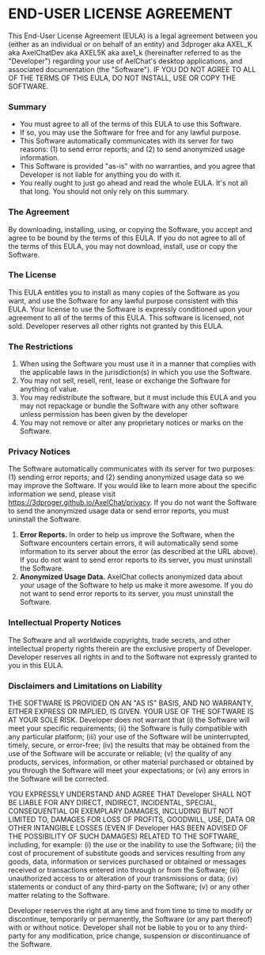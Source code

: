 # END-USER LICENSE AGREEMENT

This End-User License Agreement (EULA) is a legal agreement between you (either as an individual or on behalf of an entity) and 3dproger aka AXEL_K aka AxelChatDev aka AXEL5K aka axe1_k (hereinafter referred to as the "Developer") regarding your use of AelChat's desktop applications, and associated documentation (the "Software"). IF YOU DO NOT AGREE TO ALL OF THE TERMS OF THIS EULA, DO NOT INSTALL, USE OR COPY THE SOFTWARE.

### Summary

-	You must agree to all of the terms of this EULA to use this Software.
-	If so, you may use the Software for free and for any lawful purpose.
-	This Software automatically communicates with its server for two reasons: (1) to send error reports; and (2) to send anonymized usage information.
-	This Software is provided "as-is" with no warranties, and you agree that Developer is not liable for anything you do with it.
-	You really ought to just go ahead and read the whole EULA. It's not all that long. You should not only rely on this summary.

### The Agreement

By downloading, installing, using, or copying the Software, you accept and agree to be bound by the terms of this EULA. If you do not agree to all of the terms of this EULA, you may not download, install, use or copy the Software.

### The License

This EULA entitles you to install as many copies of the Software as you want, and use the Software for any lawful purpose consistent with this EULA. Your license to use the Software is expressly conditioned upon your agreement to all of the terms of this EULA. This software is licensed, not sold. Developer reserves all other rights not granted by this EULA.

### The Restrictions

1. When using the Software you must use it in a manner that complies with the applicable laws in the jurisdiction(s) in which you use the Software.
2. You may not sell, resell, rent, lease or exchange the Software for anything of value.
3. You may redistribute the software, but it must include this EULA and you may not repackage or bundle the Software with any other software unless permission has been given by the developer
4. You may not remove or alter any proprietary notices or marks on the Software.

### Privacy Notices

The Software automatically communicates with its server for two purposes: (1) sending error reports; and (2) sending anonymized usage data so we may improve the Software. If you would like to learn more about the specific information we send, please visit https://3dproger.github.io/AxelChat/privacy. If you do not want the Software to send the anonymized usage data or send error reports, you must uninstall the Software.

1. **Error Reports.** In order to help us improve the Software, when the Software encounters certain errors, it will automatically send some information to its server about the error (as described at the URL above). If you do not want to send error reports to its server, you must uninstall the Software.
2. **Anonymized Usage Data.** AxelChat collects anonymized data about your usage of the Software to help us make it more awesome. If you do not want to send error reports to its server, you must uninstall the Software.

### Intellectual Property Notices

The Software and all worldwide copyrights, trade secrets, and other intellectual property rights therein are the exclusive property of Developer. Developer reserves all rights in and to the Software not expressly granted to you in this EULA.

### Disclaimers and Limitations on Liability

THE SOFTWARE IS PROVIDED ON AN "AS IS" BASIS, AND NO WARRANTY, EITHER EXPRESS OR IMPLIED, IS GIVEN. YOUR USE OF THE SOFTWARE IS AT YOUR SOLE RISK. Developer does not warrant that (i) the Software will meet your specific requirements; (ii) the Software is fully compatible with any particular platform; (iii) your use of the Software will be uninterrupted, timely, secure, or error-free; (iv) the results that may be obtained from the use of the Software will be accurate or reliable; (v) the quality of any products, services, information, or other material purchased or obtained by you through the Software will meet your expectations; or (vi) any errors in the Software will be corrected.

YOU EXPRESSLY UNDERSTAND AND AGREE THAT Developer SHALL NOT BE LIABLE FOR ANY DIRECT, INDIRECT, INCIDENTAL, SPECIAL, CONSEQUENTIAL OR EXEMPLARY DAMAGES, INCLUDING BUT NOT LIMITED TO, DAMAGES FOR LOSS OF PROFITS, GOODWILL, USE, DATA OR OTHER INTANGIBLE LOSSES (EVEN IF Developer HAS BEEN ADVISED OF THE POSSIBILITY OF SUCH DAMAGES) RELATED TO THE SOFTWARE, including, for example: (i) the use or the inability to use the Software; (ii) the cost of procurement of substitute goods and services resulting from any goods, data, information or services purchased or obtained or messages received or transactions entered into through or from the Software; (iii) unauthorized access to or alteration of your transmissions or data; (iv) statements or conduct of any third-party on the Software; (v) or any other matter relating to the Software.

Developer reserves the right at any time and from time to time to modify or discontinue, temporarily or permanently, the Software (or any part thereof) with or without notice. Developer shall not be liable to you or to any third-party for any modification, price change, suspension or discontinuance of the Software.
